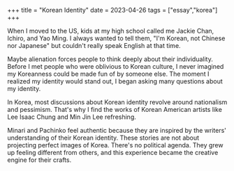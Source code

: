 +++
title = "Korean Identity"
date = 2023-04-26
tags = ["essay","korea"]
+++

When I moved to the US, kids at my high school called me Jackie Chan, Ichiro, and Yao Ming. I always wanted to tell them, "I'm Korean, not Chinese nor Japanese" but couldn't really speak English at that time.

Maybe alienation forces people to think deeply about their individuality. Before I met people who were oblivious to Korean culture, I never imagined my Koreanness could be made fun of by someone else. The moment I realized my identity would stand out, I began asking many questions about my identity.

In Korea, most discussions about Korean identity revolve around nationalism and pessimism. That's why I find the works of Korean American artists like Lee Isaac Chung and Min Jin Lee refreshing.

Minari and Pachinko feel authentic because they are inspired by the writers' understanding of their Korean identity. These stories are not about projecting perfect images of Korea. There's no political agenda. They grew up feeling different from others, and this experience became the creative engine for their crafts.
